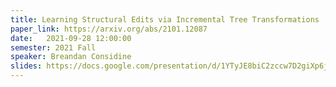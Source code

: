 ```yaml
---
title: Learning Structural Edits via Incremental Tree Transformations
paper_link: https://arxiv.org/abs/2101.12087
date:   2021-09-28 12:00:00
semester: 2021 Fall
speaker: Breandan Considine
slides: https://docs.google.com/presentation/d/1YTyJE8biC2zccw7D2giXp6jXFWhmZCuuHJg9nnbBIqI/edit?usp=sharing
---
```

